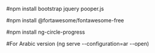  #npm install bootstrap jquery pooper.js

 #npm install @fortawesome/fontawesome-free



 #npm install ng-circle-progress 


 #For Arabic version (ng serve --configuration=ar --open) 
